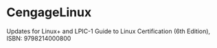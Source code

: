 # CengageLinux
Updates for Linux+ and LPIC-1 Guide to Linux Certification (6th Edition), ISBN: 9798214000800
